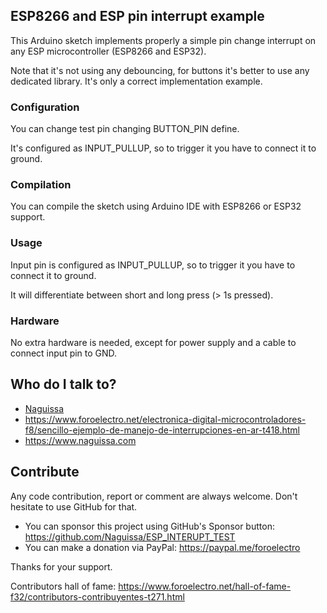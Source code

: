 ## ESP8266 and ESP pin interrupt example ##

This Arduino sketch implements properly a simple pin change interrupt on any ESP microcontroller (ESP8266 and ESP32).

Note that it's not using any debouncing, for buttons it's better to use any dedicated library. It's only a correct implementation example.


### Configuration ###

You can change test pin changing BUTTON_PIN define.

It's configured as INPUT_PULLUP, so to trigger it you have to connect it to ground.


### Compilation ###

You can compile the sketch using Arduino IDE with ESP8266 or ESP32 support.


### Usage ###

Input pin is configured as INPUT_PULLUP, so to trigger it you have to connect it to ground.

It will differentiate between short and long press (> 1s pressed).



### Hardware ###

No extra hardware is needed, except for power supply and a cable to connect input pin to GND.


## Who do I talk to? ##

 * [Naguissa](https://github.com/Naguissa)
 * https://www.foroelectro.net/electronica-digital-microcontroladores-f8/sencillo-ejemplo-de-manejo-de-interrupciones-en-ar-t418.html
 * https://www.naguissa.com



## Contribute ##

Any code contribution, report or comment are always welcome. Don't hesitate to use GitHub for that.


 * You can sponsor this project using GitHub's Sponsor button: https://github.com/Naguissa/ESP_INTERUPT_TEST
 * You can make a donation via PayPal: https://paypal.me/foroelectro


Thanks for your support.


Contributors hall of fame: https://www.foroelectro.net/hall-of-fame-f32/contributors-contribuyentes-t271.html

